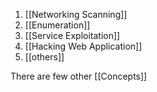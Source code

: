 1. [[Networking Scanning]]
2. [[Enumeration]]
3. [[Service Exploitation]]
4. [[Hacking Web Application]]
5. [[others]]

There are few other [[Concepts]]



